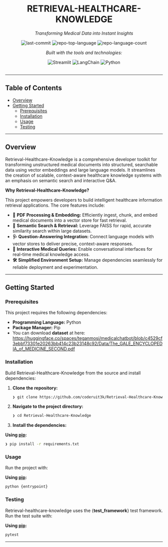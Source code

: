 <div id="top">

<!-- HEADER STYLE: CLASSIC -->
<div align="center">


# RETRIEVAL-HEALTHCARE-KNOWLEDGE

<em>Transforming Medical Data into Instant Insights</em>

<!-- BADGES -->
<img src="https://img.shields.io/github/last-commit/coderuit3k/Retrieval-Healthcare-Knowledge?style=flat&logo=git&logoColor=white&color=0080ff" alt="last-commit">
<img src="https://img.shields.io/github/languages/top/coderuit3k/Retrieval-Healthcare-Knowledge?style=flat&color=0080ff" alt="repo-top-language">
<img src="https://img.shields.io/github/languages/count/coderuit3k/Retrieval-Healthcare-Knowledge?style=flat&color=0080ff" alt="repo-language-count">

<em>Built with the tools and technologies:</em>

<img src="https://img.shields.io/badge/Streamlit-FF4B4B.svg?style=flat&logo=Streamlit&logoColor=white" alt="Streamlit">
<img src="https://img.shields.io/badge/LangChain-1C3C3C.svg?style=flat&logo=LangChain&logoColor=white" alt="LangChain">
<img src="https://img.shields.io/badge/Python-3776AB.svg?style=flat&logo=Python&logoColor=white" alt="Python">

</div>
<br>

---

## Table of Contents

- [Overview](#overview)
- [Getting Started](#getting-started)
    - [Prerequisites](#prerequisites)
    - [Installation](#installation)
    - [Usage](#usage)
    - [Testing](#testing)

---

## Overview

Retrieval-Healthcare-Knowledge is a comprehensive developer toolkit for transforming unstructured medical documents into structured, searchable data using vector embeddings and large language models. It streamlines the creation of scalable, context-aware healthcare knowledge systems with an emphasis on semantic search and interactive Q&A.

**Why Retrieval-Healthcare-Knowledge?**

This project empowers developers to build intelligent healthcare information retrieval applications. The core features include:

- **🧬** **PDF Processing & Embedding:** Efficiently ingest, chunk, and embed medical documents into a vector store for fast retrieval.
- **🧠** **Semantic Search & Retrieval:** Leverage FAISS for rapid, accurate similarity search within large datasets.
- **🩺** **Question-Answering Integration:** Connect language models with vector stores to deliver precise, context-aware responses.
- **💬** **Interactive Medical Queries:** Enable conversational interfaces for real-time medical knowledge access.
- **🛠️** **Simplified Environment Setup:** Manage dependencies seamlessly for reliable deployment and experimentation.

---

## Getting Started

### Prerequisites

This project requires the following dependencies:

- **Programming Language:** Python
- **Package Manager:** Pip
- You can download **dataset** at here: https://huggingface.co/spaces/teganmosi/medicalchatbot/blob/c4529cf3ebbf73301e20263bb414c23b23148c92/Data/The_GALE_ENCYCLOPEDIA_of_MEDICINE_SECOND.pdf

### Installation

Build Retrieval-Healthcare-Knowledge from the source and install dependencies:

1. **Clone the repository:**

    ```sh
    ❯ git clone https://github.com/coderuit3k/Retrieval-Healthcare-Knowledge
    ```

2. **Navigate to the project directory:**

    ```sh
    ❯ cd Retrieval-Healthcare-Knowledge
    ```

3. **Install the dependencies:**

**Using [pip](https://pypi.org/project/pip/):**

```sh
❯ pip install -r requirements.txt
```

### Usage

Run the project with:

**Using [pip](https://pypi.org/project/pip/):**

```sh
python {entrypoint}
```

### Testing

Retrieval-healthcare-knowledge uses the {__test_framework__} test framework. Run the test suite with:

**Using [pip](https://pypi.org/project/pip/):**

```sh
pytest
```

---
